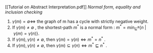 [[Tutorial on Abstract Interpretation.pdf]]
*Normal form, equality and inclusion checking*
1. $\gamma (m) = \emptyset \iff$ the graph of m has a cycle with strictly negative weight.
2. If $\gamma(m) \neq \emptyset$ , the shortest-path $m^{*}$ is a normal form : $m^* = min_{\sqsubseteq ^{\#}} \{n \ |\ \gamma(m) = \gamma(n)\}$.
3. If $\gamma(m), \gamma(n) \neq \emptyset$, then $\gamma(m) = \gamma(n) \iff m^* = n^*$ .
4. If $\gamma(m), \gamma(n) \neq \emptyset$, then $\gamma(m) \subseteq \gamma(n) \iff m^* \sqsubseteq n^*$ . 